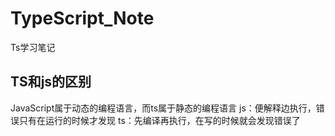 # TypeScript_Note
Ts学习笔记

## TS和js的区别
JavaScript属于动态的编程语言，而ts属于静态的编程语言
  js：便解释边执行，错误只有在运行的时候才发现
  ts：先编译再执行，在写的时候就会发现错误了
